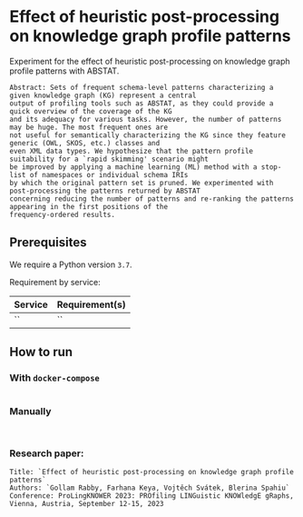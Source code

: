 # Effect of heuristic post-processing on knowledge graph profile patterns

Experiment for the effect of heuristic post-processing on knowledge graph profile patterns with ABSTAT.

```commandline
Abstract: Sets of frequent schema-level patterns characterizing a given knowledge graph (KG) represent a central
output of profiling tools such as ABSTAT, as they could provide a quick overview of the coverage of the KG
and its adequacy for various tasks. However, the number of patterns may be huge. The most frequent ones are
not useful for semantically characterizing the KG since they feature generic (OWL, SKOS, etc.) classes and
even XML data types. We hypothesize that the pattern profile suitability for a `rapid skimming' scenario might
be improved by applying a machine learning (ML) method with a stop-list of namespaces or individual schema IRIs
by which the original pattern set is pruned. We experimented with post-processing the patterns returned by ABSTAT
concerning reducing the number of patterns and re-ranking the patterns appearing in the first positions of the
frequency-ordered results.

```


## Prerequisites

We require a Python version `3.7`.

Requirement by service:

| Service                    | Requirement(s)    |
|----------------------------|-------------------|
| ``          | `` |

## How to run

### With ``docker-compose``


```commandline

```

### Manually

```commandline


```


### Research paper:
```commandline
Title: `Effect of heuristic post-processing on knowledge graph profile patterns`
Authors: `Gollam Rabby, Farhana Keya, Vojtěch Svátek, Blerina Spahiu`
Conference: ProLingKNOWER 2023: PROfiling LINGuistic KNOWledgE gRaphs, Vienna, Austria, September 12-15, 2023
```
